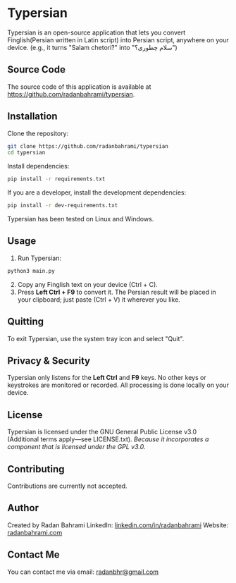 # Typersian

Typersian is an open-source application that lets you convert Finglish(Persian written in Latin script) into Persian script, anywhere on your device.
(e.g., it turns "Salam chetori?" into "سلام چطوری؟")


## Source Code

The source code of this application is available at https://github.com/radanbahrami/typersian.

## Installation

Clone the repository:

```bash
git clone https://github.com/radanbahrami/typersian
cd typersian
```

Install dependencies:

```bash
pip install -r requirements.txt
```

If you are a developer, install the development dependencies:

```bash
pip install -r dev-requirements.txt
```

Typersian has been tested on Linux and Windows.

## Usage

1. Run Typersian:
```bash
python3 main.py
```
2. Copy any Finglish text on your device (Ctrl + C).
3. Press **Left Ctrl + F9** to convert it. The Persian result will be placed in your clipboard; just paste (Ctrl + V) it wherever you like.

## Quitting

To exit Typersian, use the system tray icon and select "Quit".

## Privacy & Security

Typersian only listens for the **Left Ctrl** and **F9** keys. No other keys or keystrokes are monitored or recorded. All processing is done locally on your device.

## License

Typersian is licensed under the GNU General Public License v3.0 (Additional terms apply—see LICENSE.txt).
*Because it incorporates a component that is licensed under the GPL v3.0.*

## Contributing

Contributions are currently not accepted.

## Author

Created by Radan Bahrami
LinkedIn: [linkedin.com/in/radanbahrami](https://www.linkedin.com/in/radanbahrami)
Website: [radanbahrami.com](https://radanbahrami.com)

## Contact Me

You can contact me via email: radanbhr@gmail.com